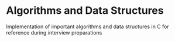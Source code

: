 Algorithms and Data Structures
========

Implementation of important algorithms and data structures in C for reference during interview preparations
